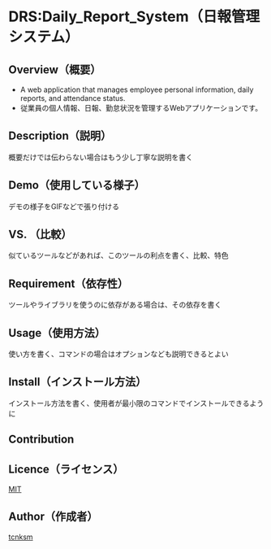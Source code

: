 DRS:Daily_Report_System（日報管理システム）
====

## Overview（概要）
- A web application that manages employee personal information, daily reports, and attendance status.
- 従業員の個人情報、日報、勤怠状況を管理するWebアプリケーションです。

## Description（説明）
概要だけでは伝わらない場合はもう少し丁寧な説明を書く

## Demo（使用している様子）
デモの様子をGIFなどで張り付ける

## VS. （比較）
似ているツールなどがあれば、このツールの利点を書く、比較、特色

## Requirement（依存性）
ツールやライブラリを使うのに依存がある場合は、その依存を書く

## Usage（使用方法）
使い方を書く、コマンドの場合はオプションなども説明できるとよい

## Install（インストール方法）
インストール方法を書く、使用者が最小限のコマンドでインストールできるように

## Contribution

## Licence（ライセンス）
[MIT](https://github.com/tcnksm/tool/blob/master/LICENCE)

## Author（作成者）
[tcnksm](https://github.com/tcnksm)
